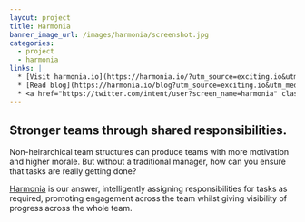 ```yaml
---
layout: project
title: Harmonia
banner_image_url: /images/harmonia/screenshot.jpg
categories:
  - project
  - harmonia
links: |
  * [Visit harmonia.io](https://harmonia.io/?utm_source=exciting.io&utm_medium=referral&utm_content=project+related&utm_campaign=non-heirarchical+team+structures)
  * [Read blog](https://harmonia.io/blog?utm_source=exciting.io&utm_medium=referral&utm_content=project+related&utm_campaign=non-heirarchical+team+structures)
  * <a href="https://twitter.com/intent/user?screen_name=harmonia" class="twitter"><span>@harmonia</span></a>
---
```


## Stronger teams through shared responsibilities.

Non-heirarchical team structures can produce teams with more motivation and higher morale. But without a traditional manager, how can you ensure that tasks are really getting done?

[Harmonia](https://harmonia.io/?utm_source=exciting.io&utm_medium=referral&utm_content=project+copy&utm_campaign=non-heirarchical+team+structures) is our answer, intelligently assigning responsibilities for tasks as required, promoting engagement across the team whilst giving visibility of progress across the whole team.

